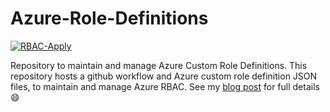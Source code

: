 # Azure-Role-Definitions

[![RBAC-Apply](https://github.com/Pwd9000-ML/Azure-Role-Definitions/actions/workflows/rbac-apply.yml/badge.svg)](https://github.com/Pwd9000-ML/Azure-Role-Definitions/actions/workflows/rbac-apply.yml)

Repository to maintain and manage Azure Custom Role Definitions.
This repository hosts a github workflow and Azure custom role definition JSON files, to maintain and manage Azure RBAC.
See my [blog post](https://dev.to/pwd9000/automate-azure-role-based-access-control-rbac-using-github-2349) for full details :smile: